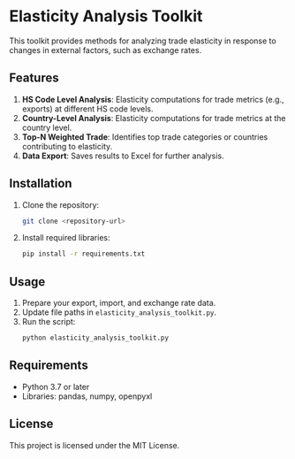 
# Elasticity Analysis Toolkit

This toolkit provides methods for analyzing trade elasticity in response to changes in external factors, such as exchange rates.

## Features
1. **HS Code Level Analysis**: Elasticity computations for trade metrics (e.g., exports) at different HS code levels.
2. **Country-Level Analysis**: Elasticity computations for trade metrics at the country level.
3. **Top-N Weighted Trade**: Identifies top trade categories or countries contributing to elasticity.
4. **Data Export**: Saves results to Excel for further analysis.

## Installation
1. Clone the repository:
   ```bash
   git clone <repository-url>
   ```
2. Install required libraries:
   ```bash
   pip install -r requirements.txt
   ```

## Usage
1. Prepare your export, import, and exchange rate data.
2. Update file paths in `elasticity_analysis_toolkit.py`.
3. Run the script:
   ```bash
   python elasticity_analysis_toolkit.py
   ```

## Requirements
- Python 3.7 or later
- Libraries: pandas, numpy, openpyxl

## License
This project is licensed under the MIT License.
